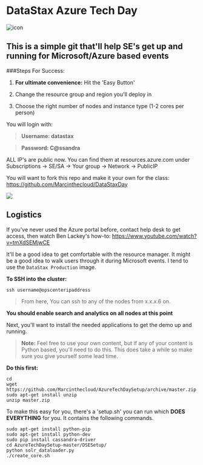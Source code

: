 DataStax Azure Tech Day
===================
![icon](http://i.imgur.com/FoIOBlt.png)

This is a simple git that'll help SE's get up and running for Microsoft/Azure based events
----------

###Steps For Success:

1. **For ultimate convenience:** Hit the 'Easy Button'

2. Change the resource group and region you'll deploy in

3. Choose the right number of nodes and instance type (1-2 cores per person)

You will login with:

>**Username: datastax**

>**Password: C@ssandra**

ALL IP's are public now. You can find them at resources.azure.com under Subscriptions -> SE/SA -> Your group -> Network -> PublicIP

You will want to fork this repo and make it your own for the class: https://github.com/Marcinthecloud/DataStaxDay

<a href="https://portal.azure.com/#create/Microsoft.Template/uri/https%3A%2F%2Fraw.githubusercontent.com%2FMarcintheCloud%2FAzureTechDaySetup%2Fmaster%2Fsingledc%2FmainTemplate.json" target="_blank">
    <img src="http://susankaywyatt.com/wp-content/uploads/2010/10/staples-easy-button.png"/>
</a>



Logistics
-------------

If you've never used the Azure portal before, contact help desk to get access, then watch Ben Lackey's how-to: https://www.youtube.com/watch?v=tmXdSEMjwCE

It'll be a good idea to get comfortable with the resource manager. It might be a good idea to walk users through it during Microsoft events.
I tend to use the ```DataStax Production``` image.

**To SSH into the cluster:**

```
ssh username@opscenteripaddress
```
>From here, You can ssh to any of the nodes from x.x.x.6 on.

**You should enable search and analytics on all nodes at this point**



Next, you'll want to install the needed applications to get the demo up and running.
>**Note:** Feel free to use your own content, but if any of your content is Python based, you'll need to do this. This does take a while so make sure you give yourself some lead time.

**Do this first:**
```
cd
wget https://github.com/Marcinthecloud/AzureTechDaySetup/archive/master.zip
sudo apt-get install unzip
unzip master.zip
```

To make this easy for you, there's a 'setup.sh' you can run which **DOES EVERYTHING** for you. It contains the following commands.

```
sudo apt-get install python-pip
sudo apt-get install python-dev
sudo pip install cassandra-driver
cd AzureTechDaySetup-master/DSESetup/
python solr_dataloader.py
./create_core.sh
```
